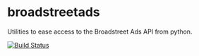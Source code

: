 broadstreetads
==============

Utilities to ease access to the Broadstreet Ads API from python.

[![Build Status](https://travis-ci.org/vanguardistas/broadstreetads.svg?branch=master)](https://travis-ci.org/vanguardistas/broadstreetads)
